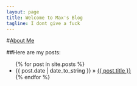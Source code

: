 ```yaml
---
layout: page
title: Welcome to Max's Blog
tagline: I dont give a fuck
---
```

#<a href="http://maxsblog.de/about.html">About Me</a>

##Here are my posts:
<ul class="posts">
  {% for post in site.posts %}
    <li><span>{{ post.date | date_to_string }}</span> &raquo; <a href="{{ BASE_PATH }}{{ post.url }}">{{ post.title }}</a></li>
  {% endfor %}
 </ul>

 